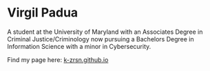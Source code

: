 # Virgil Padua
A student at the University of Maryland with an Associates Degree in Criminal Justice/Criminology now pursuing a Bachelors Degree in Information Science with a minor in Cybersecurity.

Find my page here: [k-zrsn.github.io](https://k-zrsn.github.io/)
